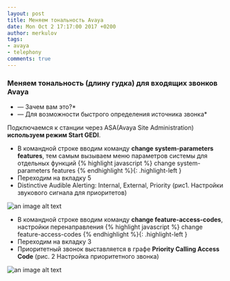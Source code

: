 ```yaml
---
layout: post
title: Меняем тональность Avaya
date: Mon Oct 2 17:17:00 2017 +0200
author: merkulov
tags:
- avaya 
- telephony
comments: true
---
```

### Меняем тональность (длину гудка) для входящих звонков Avaya

* &mdash; Зачем вам это?*
* &mdash; Для возможности быстрого определения источника звонка*

Подключаемся к станции через ASA(Avaya Site Administration) __используем режим Start GEDI__.
- В командной строке вводим команду __change system-parameters features__, тем самым вызываем меню параметров системы для отдельных функций
{% highlight javascript %}
change system-parameters features
{% endhighlight %}{: .highlight-left }
- Переходим на вкладку 5
- Distinctive Audible Alerting: Internal, External, Priority (рис1. Настройки звукового сигнала для приоритетов)

![an image alt text](http://lepotuli.ru/merkulov/images/10image1.jpg "рис. 1 Настройки звукового сигнала для приоритетов")

- В командной строке вводим команду __change feature-access-codes__, настройки перенаправления
{% highlight javascript %}
change feature-access-codes
{% endhighlight %}{: .highlight-left }
- Переходим на вкладку 3
- Приоритетный звонок выставляется в графе __Priority Calling Access Code__ (рис. 2 Настройка приоритетного звонка)

![an image alt text](http://lepotuli.ru/merkulov/images/10image2.jpg "рис. 2 Настройка приоритетного звонка")

